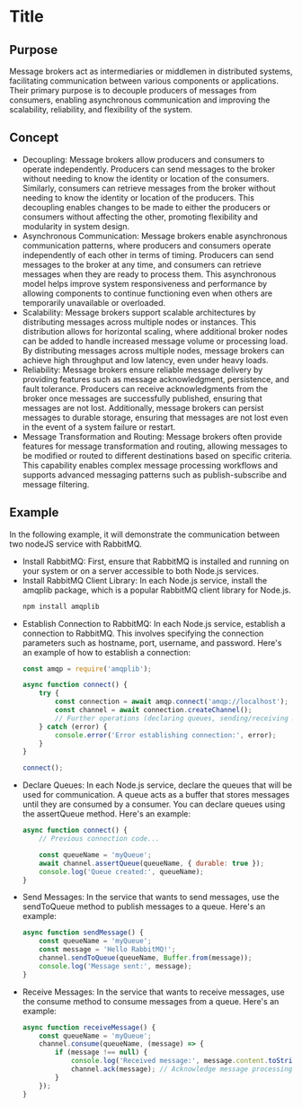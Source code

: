 # Title

## Purpose

Message brokers act as intermediaries or middlemen in distributed systems, facilitating communication between various components or applications. Their primary purpose is to decouple producers of messages from consumers, enabling asynchronous communication and improving the scalability, reliability, and flexibility of the system.

## Concept

* Decoupling: Message brokers allow producers and consumers to operate independently. Producers can send messages to the broker without needing to know the identity or location of the consumers. Similarly, consumers can retrieve messages from the broker without needing to know the identity or location of the producers. This decoupling enables changes to be made to either the producers or consumers without affecting the other, promoting flexibility and modularity in system design.
* Asynchronous Communication: Message brokers enable asynchronous communication patterns, where producers and consumers operate independently of each other in terms of timing. Producers can send messages to the broker at any time, and consumers can retrieve messages when they are ready to process them. This asynchronous model helps improve system responsiveness and performance by allowing components to continue functioning even when others are temporarily unavailable or overloaded.
* Scalability: Message brokers support scalable architectures by distributing messages across multiple nodes or instances. This distribution allows for horizontal scaling, where additional broker nodes can be added to handle increased message volume or processing load. By distributing messages across multiple nodes, message brokers can achieve high throughput and low latency, even under heavy loads.
* Reliability: Message brokers ensure reliable message delivery by providing features such as message acknowledgment, persistence, and fault tolerance. Producers can receive acknowledgments from the broker once messages are successfully published, ensuring that messages are not lost. Additionally, message brokers can persist messages to durable storage, ensuring that messages are not lost even in the event of a system failure or restart.
* Message Transformation and Routing: Message brokers often provide features for message transformation and routing, allowing messages to be modified or routed to different destinations based on specific criteria. This capability enables complex message processing workflows and supports advanced messaging patterns such as publish-subscribe and message filtering.

## Example

In the following example, it will demonstrate the communication between two nodeJS service with RabbitMQ.

* Install RabbitMQ: First, ensure that RabbitMQ is installed and running on your system or on a server accessible to both Node.js services.
* Install RabbitMQ Client Library: In each Node.js service, install the amqplib package, which is a popular RabbitMQ client library for Node.js.
  ```bash
  npm install amqplib
  ```
* Establish Connection to RabbitMQ: In each Node.js service, establish a connection to RabbitMQ. This involves specifying the connection parameters such as hostname, port, username, and password. Here's an example of how to establish a connection:
  ```javascript
  const amqp = require('amqplib');
  
  async function connect() {
      try {
          const connection = await amqp.connect('amqp://localhost');
          const channel = await connection.createChannel();
          // Further operations (declaring queues, sending/receiving messages) can be done here
      } catch (error) {
          console.error('Error establishing connection:', error);
      }
  }
  
  connect();
  ```
* Declare Queues: In each Node.js service, declare the queues that will be used for communication. A queue acts as a buffer that stores messages until they are consumed by a consumer. You can declare queues using the assertQueue method. Here's an example:
  ```javascript
  async function connect() {
      // Previous connection code...
  
      const queueName = 'myQueue';
      await channel.assertQueue(queueName, { durable: true });
      console.log('Queue created:', queueName);
  }
  ```
* Send Messages: In the service that wants to send messages, use the sendToQueue method to publish messages to a queue. Here's an example:
  ```javascript
  async function sendMessage() {
      const queueName = 'myQueue';
      const message = 'Hello RabbitMQ!';
      channel.sendToQueue(queueName, Buffer.from(message));
      console.log('Message sent:', message);
  }
  ```
* Receive Messages: In the service that wants to receive messages, use the consume method to consume messages from a queue. Here's an example:
  ```javascript
  async function receiveMessage() {
      const queueName = 'myQueue';
      channel.consume(queueName, (message) => {
          if (message !== null) {
              console.log('Received message:', message.content.toString());
              channel.ack(message); // Acknowledge message processing
          }
      });
  }
  ```
